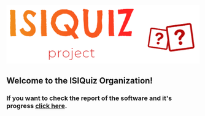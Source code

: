 ![ISIQuiz Logo](https://github.com/ISIQuiz/ISIQuiz-Report/raw/gh-pages/Extra/ISIQuizLogoLineTransparent.png "ISIQuiz Logo")

## Welcome to the ISIQuiz Organization!

### If you want to check the report of the software and it's progress [click here](https://isiquiz.github.io/ISIQuiz-Report/readme/).
